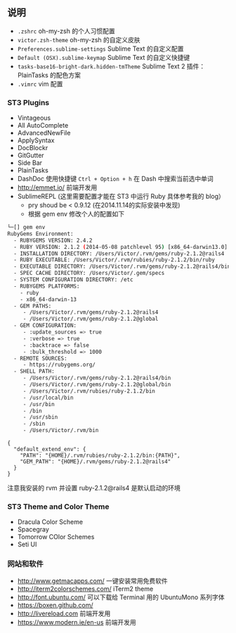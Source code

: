 ## 说明

* ```.zshrc``` oh-my-zsh 的个人习惯配置
* ```victor.zsh-theme``` oh-my-zsh 的自定义皮肤
* ```Preferences.sublime-settings``` Sublime Text 的自定义配置
* ```Default (OSX).sublime-keymap``` Sublime Text 的自定义快捷键
* ```tasks-base16-bright-dark.hidden-tmTheme``` Sublime Text 2 插件：PlainTasks 的配色方案
* ```.vimrc``` vim 配置

### ST3 Plugins

* Vintageous
* All AutoComplete
* AdvancedNewFile
* ApplySyntax
* DocBlockr
* GitGutter
* Side Bar
* PlainTasks
* DashDoc 使用快捷键 ```Ctrl + Option + h``` 在 Dash 中搜索当前选中单词
* http://emmet.io/ 前端开发用
* SublimeREPL (这里需要配置才能在 ST3 中运行 Ruby 具体参考我的 blog）
  * pry shoud be < 0.9.12 (在2014.11.14的实际安装中发现) 
  * 根据 gem env 修改个人的配置如下
  
```bash
└─[] gem env
RubyGems Environment:
  - RUBYGEMS VERSION: 2.4.2
  - RUBY VERSION: 2.1.2 (2014-05-08 patchlevel 95) [x86_64-darwin13.0]
  - INSTALLATION DIRECTORY: /Users/Victor/.rvm/gems/ruby-2.1.2@rails4
  - RUBY EXECUTABLE: /Users/Victor/.rvm/rubies/ruby-2.1.2/bin/ruby
  - EXECUTABLE DIRECTORY: /Users/Victor/.rvm/gems/ruby-2.1.2@rails4/bin
  - SPEC CACHE DIRECTORY: /Users/Victor/.gem/specs
  - SYSTEM CONFIGURATION DIRECTORY: /etc
  - RUBYGEMS PLATFORMS:
    - ruby
    - x86_64-darwin-13
  - GEM PATHS:
     - /Users/Victor/.rvm/gems/ruby-2.1.2@rails4
     - /Users/Victor/.rvm/gems/ruby-2.1.2@global
  - GEM CONFIGURATION:
     - :update_sources => true
     - :verbose => true
     - :backtrace => false
     - :bulk_threshold => 1000
  - REMOTE SOURCES:
     - https://rubygems.org/
  - SHELL PATH:
     - /Users/Victor/.rvm/gems/ruby-2.1.2@rails4/bin
     - /Users/Victor/.rvm/gems/ruby-2.1.2@global/bin
     - /Users/Victor/.rvm/rubies/ruby-2.1.2/bin
     - /usr/local/bin
     - /usr/bin
     - /bin
     - /usr/sbin
     - /sbin
     - /Users/Victor/.rvm/bin
 ```

```
{
  "default_extend_env": {
    "PATH": "{HOME}/.rvm/rubies/ruby-2.1.2/bin:{PATH}",
    "GEM_PATH": "{HOME}/.rvm/gems/ruby-2.1.2@rails4"
  }
}

```

注意我安装的 rvm 并设置 ruby-2.1.2@rails4 是默认启动的环境

### ST3 Theme and Color Theme

* Dracula Color Scheme
* Spacegray
* Tomorrow COlor Schemes
* Seti UI

### 网站和软件

* http://www.getmacapps.com/ 一键安装常用免费软件
* http://iterm2colorschemes.com/ iTerm2 theme
* http://font.ubuntu.com/ 可以下载给 Terminal 用的 UbuntuMono 系列字体
* https://boxen.github.com/
* http://livereload.com 前端开发用
* https://www.modern.ie/en-us 前端开发用
